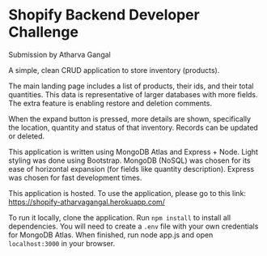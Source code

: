 # Shopify Backend Developer Challenge

Submission by Atharva Gangal

A simple, clean CRUD application to store inventory (products).

The main landing page includes a list of products, their ids, and their total quantities. This data is representative of larger databases with more fields. The extra feature is enabling restore and deletion comments.

When the expand button is pressed, more details are shown, specifically the location, quantity and status of that inventory. Records can be updated or deleted.

This application is written using MongoDB Atlas and Express + Node. Light styling was done using Bootstrap. MongoDB (NoSQL) was chosen for its ease of horizontal expansion (for fields like quantity description). Express was chosen for fast development times.

This application is hosted. To use the application, please go to this link: https://shopify-atharvagangal.herokuapp.com/

To run it locally, clone the application. Run `npm install` to install all dependencies. You will need to create a `.env` file with your own credentials for MongoDB Atlas. When finished, run node app.js and open `localhost:3000` in your browser.

